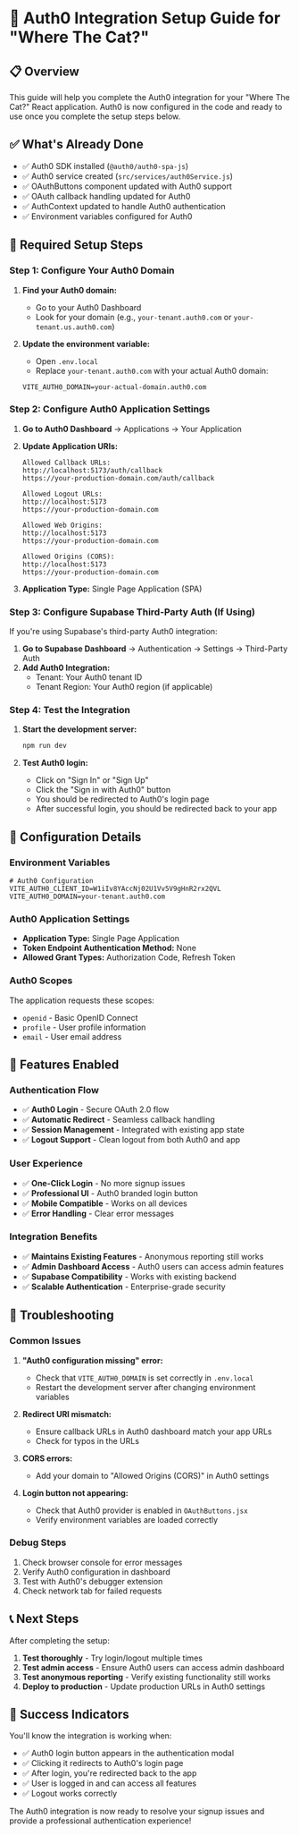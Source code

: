 # 🔐 Auth0 Integration Setup Guide for "Where The Cat?"

## 📋 **Overview**

This guide will help you complete the Auth0 integration for your "Where The Cat?" React application. Auth0 is now configured in the code and ready to use once you complete the setup steps below.

## ✅ **What's Already Done**

- ✅ Auth0 SDK installed (`@auth0/auth0-spa-js`)
- ✅ Auth0 service created (`src/services/auth0Service.js`)
- ✅ OAuthButtons component updated with Auth0 support
- ✅ OAuth callback handling updated for Auth0
- ✅ AuthContext updated to handle Auth0 authentication
- ✅ Environment variables configured for Auth0

## 🚀 **Required Setup Steps**

### **Step 1: Configure Your Auth0 Domain**

1. **Find your Auth0 domain:**
   - Go to your Auth0 Dashboard
   - Look for your domain (e.g., `your-tenant.auth0.com` or `your-tenant.us.auth0.com`)

2. **Update the environment variable:**
   - Open `.env.local`
   - Replace `your-tenant.auth0.com` with your actual Auth0 domain:
   ```env
   VITE_AUTH0_DOMAIN=your-actual-domain.auth0.com
   ```

### **Step 2: Configure Auth0 Application Settings**

1. **Go to Auth0 Dashboard** → Applications → Your Application

2. **Update Application URIs:**
   ```
   Allowed Callback URLs:
   http://localhost:5173/auth/callback
   https://your-production-domain.com/auth/callback

   Allowed Logout URLs:
   http://localhost:5173
   https://your-production-domain.com

   Allowed Web Origins:
   http://localhost:5173
   https://your-production-domain.com

   Allowed Origins (CORS):
   http://localhost:5173
   https://your-production-domain.com
   ```

3. **Application Type:** Single Page Application (SPA)

### **Step 3: Configure Supabase Third-Party Auth (If Using)**

If you're using Supabase's third-party Auth0 integration:

1. **Go to Supabase Dashboard** → Authentication → Settings → Third-Party Auth
2. **Add Auth0 Integration:**
   - Tenant: Your Auth0 tenant ID
   - Tenant Region: Your Auth0 region (if applicable)

### **Step 4: Test the Integration**

1. **Start the development server:**
   ```bash
   npm run dev
   ```

2. **Test Auth0 login:**
   - Click on "Sign In" or "Sign Up"
   - Click the "Sign in with Auth0" button
   - You should be redirected to Auth0's login page
   - After successful login, you should be redirected back to your app

## 🔧 **Configuration Details**

### **Environment Variables**
```env
# Auth0 Configuration
VITE_AUTH0_CLIENT_ID=W1iIv8YAccNj02U1Vv5V9gHnR2rx2QVL
VITE_AUTH0_DOMAIN=your-tenant.auth0.com
```

### **Auth0 Application Settings**
- **Application Type:** Single Page Application
- **Token Endpoint Authentication Method:** None
- **Allowed Grant Types:** Authorization Code, Refresh Token

### **Auth0 Scopes**
The application requests these scopes:
- `openid` - Basic OpenID Connect
- `profile` - User profile information
- `email` - User email address

## 🎯 **Features Enabled**

### **Authentication Flow**
- ✅ **Auth0 Login** - Secure OAuth 2.0 flow
- ✅ **Automatic Redirect** - Seamless callback handling
- ✅ **Session Management** - Integrated with existing app state
- ✅ **Logout Support** - Clean logout from both Auth0 and app

### **User Experience**
- ✅ **One-Click Login** - No more signup issues
- ✅ **Professional UI** - Auth0 branded login button
- ✅ **Mobile Compatible** - Works on all devices
- ✅ **Error Handling** - Clear error messages

### **Integration Benefits**
- ✅ **Maintains Existing Features** - Anonymous reporting still works
- ✅ **Admin Dashboard Access** - Auth0 users can access admin features
- ✅ **Supabase Compatibility** - Works with existing backend
- ✅ **Scalable Authentication** - Enterprise-grade security

## 🐛 **Troubleshooting**

### **Common Issues**

1. **"Auth0 configuration missing" error:**
   - Check that `VITE_AUTH0_DOMAIN` is set correctly in `.env.local`
   - Restart the development server after changing environment variables

2. **Redirect URI mismatch:**
   - Ensure callback URLs in Auth0 dashboard match your app URLs
   - Check for typos in the URLs

3. **CORS errors:**
   - Add your domain to "Allowed Origins (CORS)" in Auth0 settings

4. **Login button not appearing:**
   - Check that Auth0 provider is enabled in `OAuthButtons.jsx`
   - Verify environment variables are loaded correctly

### **Debug Steps**
1. Check browser console for error messages
2. Verify Auth0 configuration in dashboard
3. Test with Auth0's debugger extension
4. Check network tab for failed requests

## 📞 **Next Steps**

After completing the setup:

1. **Test thoroughly** - Try login/logout multiple times
2. **Test admin access** - Ensure Auth0 users can access admin dashboard
3. **Test anonymous reporting** - Verify existing functionality still works
4. **Deploy to production** - Update production URLs in Auth0 settings

## 🎉 **Success Indicators**

You'll know the integration is working when:
- ✅ Auth0 login button appears in the authentication modal
- ✅ Clicking it redirects to Auth0's login page
- ✅ After login, you're redirected back to the app
- ✅ User is logged in and can access all features
- ✅ Logout works correctly

The Auth0 integration is now ready to resolve your signup issues and provide a professional authentication experience!
